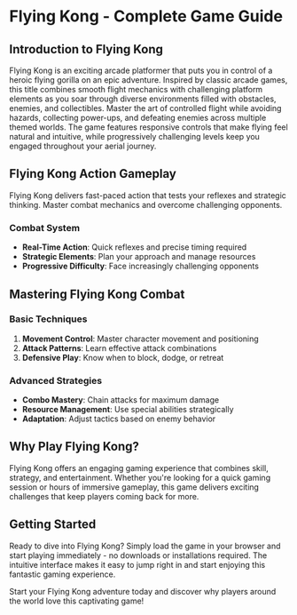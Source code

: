 # Flying Kong - Complete Game Guide

## Introduction to Flying Kong

Flying Kong is an exciting arcade platformer that puts you in control of a heroic flying gorilla on an epic adventure. Inspired by classic arcade games, this title combines smooth flight mechanics with challenging platform elements as you soar through diverse environments filled with obstacles, enemies, and collectibles. Master the art of controlled flight while avoiding hazards, collecting power-ups, and defeating enemies across multiple themed worlds. The game features responsive controls that make flying feel natural and intuitive, while progressively challenging levels keep you engaged throughout your aerial journey.

## Flying Kong Action Gameplay

Flying Kong delivers fast-paced action that tests your reflexes and strategic thinking. Master combat mechanics and overcome challenging opponents.

### Combat System
- **Real-Time Action**: Quick reflexes and precise timing required
- **Strategic Elements**: Plan your approach and manage resources
- **Progressive Difficulty**: Face increasingly challenging opponents

## Mastering Flying Kong Combat

### Basic Techniques
1. **Movement Control**: Master character movement and positioning
2. **Attack Patterns**: Learn effective attack combinations
3. **Defensive Play**: Know when to block, dodge, or retreat

### Advanced Strategies
- **Combo Mastery**: Chain attacks for maximum damage
- **Resource Management**: Use special abilities strategically
- **Adaptation**: Adjust tactics based on enemy behavior


## Why Play Flying Kong?

Flying Kong offers an engaging gaming experience that combines skill, strategy, and entertainment. Whether you're looking for a quick gaming session or hours of immersive gameplay, this game delivers exciting challenges that keep players coming back for more.

## Getting Started

Ready to dive into Flying Kong? Simply load the game in your browser and start playing immediately - no downloads or installations required. The intuitive interface makes it easy to jump right in and start enjoying this fantastic gaming experience.

Start your Flying Kong adventure today and discover why players around the world love this captivating game!